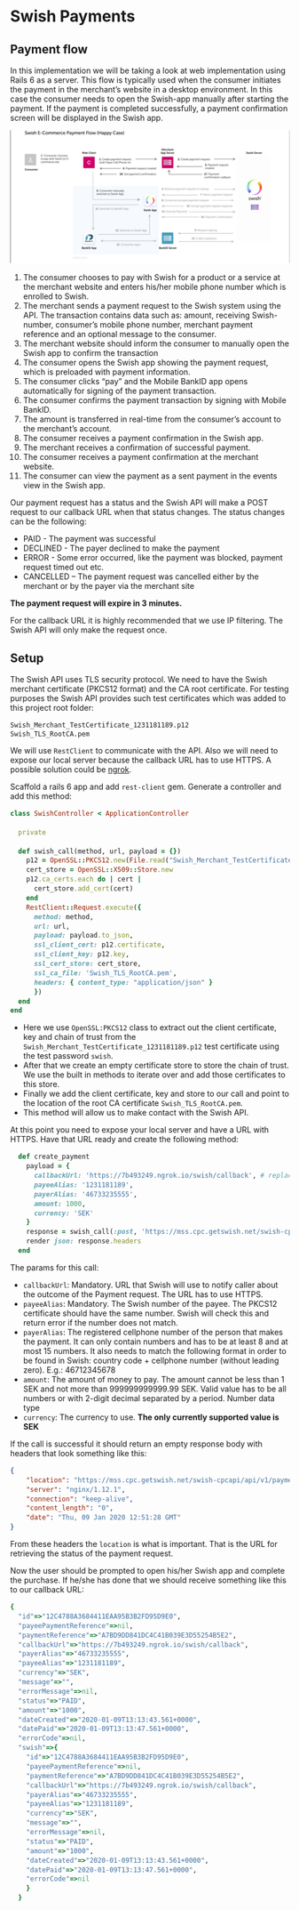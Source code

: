 # Swish Payments

## Payment flow

In this implementation we will be taking a look at web implementation using Rails 6 as a server. This flow is typically used when the consumer initiates the payment in the merchant’s website in a desktop
environment. In this case the consumer needs to open the Swish-app manually after starting the payment. If
the payment is completed successfully, a payment confirmation screen will be displayed in the Swish app.

![](app/assets/images/swish_payment_flow.png)

1. The consumer chooses to pay with Swish for a product or a service at the merchant website and enters
his/her mobile phone number which is enrolled to Swish.
2. The merchant sends a payment request to the Swish system using the API. The transaction contains data such as: amount, receiving Swish-number, consumer’s mobile phone number, merchant payment reference and an optional message to the consumer.
3. The merchant website should inform the consumer to manually open the Swish app to confirm the
transaction
4. The consumer opens the Swish app showing the payment request, which is preloaded with payment
information.
5. The consumer clicks “pay” and the Mobile BankID app opens automatically for signing of the payment
transaction.
6. The consumer confirms the payment transaction by signing with Mobile BankID.
7. The amount is transferred in real-time from the consumer’s account to the merchant’s account.
8. The consumer receives a payment confirmation in the Swish app.
9. The merchant receives a confirmation of successful payment.
10. The consumer receives a payment confirmation at the merchant website.
11. The consumer can view the payment as a sent payment in the events view in the Swish app.

Our payment request has a status and the Swish API will make a POST request to our callback URL when that status changes. The status changes can be the following:

- PAID - The payment was successful
- DECLINED - The payer declined to make the payment
- ERROR - Some error occurred, like the payment was blocked, payment request timed out etc.
- CANCELLED – The payment request was cancelled either by the merchant or by the payer via the merchant site

**The payment request will expire in 3 minutes.**

For the callback URL it is highly recommended that we use IP filtering. The Swish API will only make the request once.

## Setup

The Swish API uses TLS security protocol. We need to have the Swish merchant certificate (PKCS12 format) and the CA root certificate. For testing purposes the Swish API provides such test certificates which was added to this project root folder:
```
Swish_Merchant_TestCertificate_1231181189.p12
Swish_TLS_RootCA.pem
```

We will use `RestClient` to communicate with the API. Also we will need to expose our local server because the callback URL has to use HTTPS. A possible solution could be [ngrok](https://ngrok.com/).

Scaffold a rails 6 app and add `rest-client` gem. Generate a controller and add this method:

```ruby
class SwishController < ApplicationController

  private

  def swish_call(method, url, payload = {})
    p12 = OpenSSL::PKCS12.new(File.read("Swish_Merchant_TestCertificate_1231181189.p12"), "swish")
    cert_store = OpenSSL::X509::Store.new
    p12.ca_certs.each do | cert |
      cert_store.add_cert(cert)
    end
    RestClient::Request.execute({
      method: method,
      url: url,
      payload: payload.to_json,
      ssl_client_cert: p12.certificate,
      ssl_client_key: p12.key,
      ssl_cert_store: cert_store,
      ssl_ca_file: 'Swish_TLS_RootCA.pem',
      headers: { content_type: "application/json" }
      })
  end
end
```

- Here we use `OpenSSL:PKCS12` class to extract out the client certificate, key and chain of trust from the `Swish_Merchant_TestCertificate_1231181189.p12` test certificate using the test password `swish`.
- After that we create an empty certificate store to store the chain of trust. We use the built in methods to iterate over and add those certificates to this store.
- Finally we add the client certificate, key and store to our call and point to the location of the root CA certificate `Swish_TLS_RootCA.pem`.
- This method will allow us to make contact with the Swish API.

At this point you need to expose your local server and have a URL with HTTPS. Have that URL ready and create the following method:

```ruby
  def create_payment
    payload = {
      callbackUrl: 'https://7b493249.ngrok.io/swish/callback', # replace it with your HTTPS endpoint
      payeeAlias: '1231181189', 
      payerAlias: '46733235555',
      amount: 1000,
      currency: 'SEK'
    }
    response = swish_call(:post, 'https://mss.cpc.getswish.net/swish-cpcapi/api/v1/paymentrequests/', payload)
    render json: response.headers
  end
```

The params for this call:

- `callbackUrl`: Mandatory. URL that Swish will use to notify caller about the outcome of the Payment request. The URL has to use HTTPS.
- `payeeAlias`: Mandatory. The Swish number of the payee. The PKCS12 certificate should have the same number. Swish will check this and return error if the number does not match.
- `payerAlias`: The registered cellphone number of the person that makes the payment. It can only contain numbers and has to be at least 8 and at most 15 numbers. It also needs to match the following format in order to be found in Swish: country code + cellphone number (without leading zero). E.g.: 46712345678
- `amount`: The amount of money to pay. The amount cannot be less than 1 SEK and not more than 999999999999.99 SEK. Valid value has to be all numbers or with 2-digit decimal separated by a period. Number data type
- `currency`: The currency to use. **The only currently supported value is SEK**

If the call is successful it should return an empty response body with headers that look something like this:

```json
{
    "location": "https://mss.cpc.getswish.net/swish-cpcapi/api/v1/paymentrequests/432BCF663D524D2D81246ECA77A6CEFE",
    "server": "nginx/1.12.1",
    "connection": "keep-alive",
    "content_length": "0",
    "date": "Thu, 09 Jan 2020 12:51:28 GMT"
}
```

From these headers the `location` is what is important. That is the URL for retrieving the status of the payment request.

Now the user should be prompted to open his/her Swish app and complete the purchase. If he/she has done that we should receive something like this to our callback URL:

```ruby
{
  "id"=>"12C4788A3684411EAA95B3B2FD95D9E0",
  "payeePaymentReference"=>nil, 
  "paymentReference"=>"A7BD9DD841DC4C41B039E3D55254B5E2", 
  "callbackUrl"=>"https://7b493249.ngrok.io/swish/callback", 
  "payerAlias"=>"46733235555", 
  "payeeAlias"=>"1231181189", 
  "currency"=>"SEK", 
  "message"=>"", 
  "errorMessage"=>nil, 
  "status"=>"PAID", 
  "amount"=>"1000", 
  "dateCreated"=>"2020-01-09T13:13:43.561+0000",
  "datePaid"=>"2020-01-09T13:13:47.561+0000", 
  "errorCode"=>nil, 
  "swish"=>{
    "id"=>"12C4788A3684411EAA95B3B2FD95D9E0", 
    "payeePaymentReference"=>nil, 
    "paymentReference"=>"A7BD9DD841DC4C41B039E3D55254B5E2", 
    "callbackUrl"=>"https://7b493249.ngrok.io/swish/callback", 
    "payerAlias"=>"46733235555", 
    "payeeAlias"=>"1231181189", 
    "currency"=>"SEK", 
    "message"=>"", 
    "errorMessage"=>nil, 
    "status"=>"PAID", 
    "amount"=>"1000", 
    "dateCreated"=>"2020-01-09T13:13:43.561+0000", 
    "datePaid"=>"2020-01-09T13:13:47.561+0000", 
    "errorCode"=>nil
    }
  } 
```